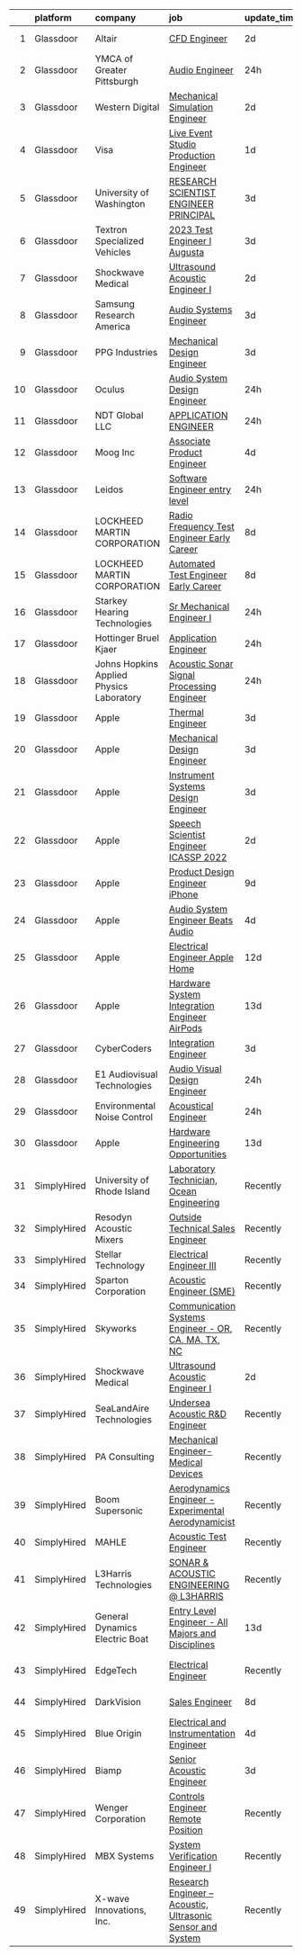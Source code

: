 

|    | platform    | company                                  | job                                                                                                                                                                                                                                                                                                                                                                                                                                                                                                                                                                                                                                                                                                                                                                                                                                                                                                                                                                                                                                                                                                                                                                                                                                                                                                                                                                                                                                                              | update_time   | location                |
|---:|:------------|:-----------------------------------------|:-----------------------------------------------------------------------------------------------------------------------------------------------------------------------------------------------------------------------------------------------------------------------------------------------------------------------------------------------------------------------------------------------------------------------------------------------------------------------------------------------------------------------------------------------------------------------------------------------------------------------------------------------------------------------------------------------------------------------------------------------------------------------------------------------------------------------------------------------------------------------------------------------------------------------------------------------------------------------------------------------------------------------------------------------------------------------------------------------------------------------------------------------------------------------------------------------------------------------------------------------------------------------------------------------------------------------------------------------------------------------------------------------------------------------------------------------------------------|:--------------|:------------------------|
|  1 | Glassdoor   | Altair                                   | [CFD Engineer](https://www.glassdoor.com/partner/jobListing.htm?pos=116&ao=1136043&s=58&guid=0000018302250e4dadb7719eee223190&src=GD_JOB_AD&t=SR&vt=w&ea=1&cs=1_34d9f666&cb=1662188326797&jobListingId=1008106584702&jrtk=3-0-1gc12a3jmkbns801-1gc12a3k7j4jg800-5ad0a7cc3f3808d1-)                                                                                                                                                                                                                                                                                                                                                                                                                                                                                                                                                                                                                                                                                                                                                                                                                                                                                                                                                                                                                                                                                                                                                                               | 2d            | Southfield, MI          |
|  2 | Glassdoor   | YMCA of Greater Pittsburgh               | [Audio Engineer](https://www.glassdoor.com/partner/jobListing.htm?pos=117&ao=1136043&s=58&guid=0000018302250e4dadb7719eee223190&src=GD_JOB_AD&t=SR&vt=w&ea=1&cs=1_39dc912a&cb=1662188326797&jobListingId=1008114357772&jrtk=3-0-1gc12a3jmkbns801-1gc12a3k7j4jg800-be22ce156af67502-)                                                                                                                                                                                                                                                                                                                                                                                                                                                                                                                                                                                                                                                                                                                                                                                                                                                                                                                                                                                                                                                                                                                                                                             | 24h           | Pittsburgh, PA          |
|  3 | Glassdoor   | Western Digital                          | [Mechanical Simulation Engineer](https://www.glassdoor.com/partner/jobListing.htm?pos=127&ao=1136043&s=58&guid=0000018302250e4dadb7719eee223190&src=GD_JOB_AD&t=SR&vt=w&cs=1_9db2b5ae&cb=1662188326798&jobListingId=1008108168044&jrtk=3-0-1gc12a3jmkbns801-1gc12a3k7j4jg800-46b110713efac62d-)                                                                                                                                                                                                                                                                                                                                                                                                                                                                                                                                                                                                                                                                                                                                                                                                                                                                                                                                                                                                                                                                                                                                                                  | 2d            | San Jose, CA            |
|  4 | Glassdoor   | Visa                                     | [Live Event Studio Production Engineer](https://www.glassdoor.com/partner/jobListing.htm?pos=123&ao=1136043&s=58&guid=0000018302250e4dadb7719eee223190&src=GD_JOB_AD&t=SR&vt=w&cs=1_89ef49ab&cb=1662188326798&jobListingId=1008112632029&jrtk=3-0-1gc12a3jmkbns801-1gc12a3k7j4jg800-7785a4f971f389d0-)                                                                                                                                                                                                                                                                                                                                                                                                                                                                                                                                                                                                                                                                                                                                                                                                                                                                                                                                                                                                                                                                                                                                                           | 1d            | Austin, TX              |
|  5 | Glassdoor   | University of Washington                 | [RESEARCH SCIENTIST ENGINEER PRINCIPAL](https://www.glassdoor.com/partner/jobListing.htm?pos=130&ao=1136043&s=58&guid=0000018302250e4dadb7719eee223190&src=GD_JOB_AD&t=SR&vt=w&cs=1_9fdfb48d&cb=1662188326799&jobListingId=1008103436151&jrtk=3-0-1gc12a3jmkbns801-1gc12a3k7j4jg800-a175906ebbfbf287-)                                                                                                                                                                                                                                                                                                                                                                                                                                                                                                                                                                                                                                                                                                                                                                                                                                                                                                                                                                                                                                                                                                                                                           | 3d            | Seattle, WA             |
|  6 | Glassdoor   | Textron Specialized Vehicles             | [2023 Test Engineer I   Augusta](https://www.glassdoor.com/partner/jobListing.htm?pos=119&ao=1136043&s=58&guid=0000018302250e4dadb7719eee223190&src=GD_JOB_AD&t=SR&vt=w&cs=1_077f2d91&cb=1662188326797&jobListingId=1008104262177&jrtk=3-0-1gc12a3jmkbns801-1gc12a3k7j4jg800-4913761d5311212a-)                                                                                                                                                                                                                                                                                                                                                                                                                                                                                                                                                                                                                                                                                                                                                                                                                                                                                                                                                                                                                                                                                                                                                                  | 3d            | Augusta, GA             |
|  7 | Glassdoor   | Shockwave Medical                        | [Ultrasound Acoustic Engineer I](https://www.glassdoor.com/partner/jobListing.htm?pos=114&ao=1136043&s=58&guid=0000018302250e4dadb7719eee223190&src=GD_JOB_AD&t=SR&vt=w&cs=1_7c0b6066&cb=1662188326797&jobListingId=1008108505916&jrtk=3-0-1gc12a3jmkbns801-1gc12a3k7j4jg800-98808e398b9d1ba3-)                                                                                                                                                                                                                                                                                                                                                                                                                                                                                                                                                                                                                                                                                                                                                                                                                                                                                                                                                                                                                                                                                                                                                                  | 2d            | Santa Clara, CA         |
|  8 | Glassdoor   | Samsung Research America                 | [Audio Systems Engineer](https://www.glassdoor.com/partner/jobListing.htm?pos=125&ao=1136043&s=58&guid=0000018302250e4dadb7719eee223190&src=GD_JOB_AD&t=SR&vt=w&ea=1&cs=1_236b0d0a&cb=1662188326798&jobListingId=1008104222786&jrtk=3-0-1gc12a3jmkbns801-1gc12a3k7j4jg800-093c2ac1c42f0055-)                                                                                                                                                                                                                                                                                                                                                                                                                                                                                                                                                                                                                                                                                                                                                                                                                                                                                                                                                                                                                                                                                                                                                                     | 3d            | Valencia, CA            |
|  9 | Glassdoor   | PPG Industries                           | [Mechanical Design Engineer](https://www.glassdoor.com/partner/jobListing.htm?pos=118&ao=1136043&s=58&guid=0000018302250e4dadb7719eee223190&src=GD_JOB_AD&t=SR&vt=w&cs=1_73fc11e1&cb=1662188326797&jobListingId=1008103887084&jrtk=3-0-1gc12a3jmkbns801-1gc12a3k7j4jg800-6d15f5a74a4335c2-)                                                                                                                                                                                                                                                                                                                                                                                                                                                                                                                                                                                                                                                                                                                                                                                                                                                                                                                                                                                                                                                                                                                                                                      | 3d            | Lima, OH                |
| 10 | Glassdoor   | Oculus                                   | [Audio System Design Engineer](https://www.glassdoor.com/partner/jobListing.htm?pos=105&ao=1110586&s=58&guid=0000018302250e4dadb7719eee223190&src=GD_JOB_AD&t=SR&vt=w&cs=1_8ff83bd2&cb=1662188326796&jobListingId=1008113658597&cpc=9C2286EA3771AAF6&jrtk=3-0-1gc12a3jmkbns801-1gc12a3k7j4jg800-28c7cf85aae0d09a--6NYlbfkN0DYl4UJW4r1Vl7FEn6T9F-rD9lpC-0oMJVSiWjK_MGUd8e8cHXcpv6KPyjLHZEfqkWF7jx5nefSJB46Wpu88sVmHRl6nBxftk6vkGNTcKdYu9StRJ4PPVJ88bejKAEmkxARDbR2ZgAU1yuwjqEOxhXnu0VJ7oteK4RS4h0U14nQ_iAPa-JDJ05aRnZP5UBFRfo1ZxBeVgcles0e76qCxFRML3WbeXR1x1dqKK53pAkXWuxjq3durXAH1oMymVFBqQkH2oJDxfkmYXRhMIjU4iRRoSeo4zhh10rhbnkkFXNoYGzIqVnHqxlukUd_B2Etph-H6kCl9C7VdlIVV-3uEONLCMty05pyOQLADJ-D-xipjnEAZZuy2Db5WpDXiA9bl56w0z5pJ4RM3Xz2s_qM0SQSsJ_bCcdO8jEv3v95uJV6Ki99GaVHF7oKL1Y8Mo5zNoKFNKKowge_zTLIKJ8DBHTkEUvg6A-B3q5dqOKQFOP8vKVMzW5Ban6Lw5PEfNbHDNFv-MNIJFGeVPjqk6Wz2OcID1rylMpATH3ziVS1a9R0iBuCpJurZebfn4vFIEr9JP2IpdE0SlaLyorrWO54oL_VP_2Y4KYTPP9yrEtI82GcKSA15H4v068xAOTVcrfDPWaaTkBvUm3cD9fwwhQWP3hJBftCU9giJDytPZbJo5dNsSobj8u98NE3csVHdpzmQIG5c3mHhTrOriCT19_ptYC3uznAdZQaD0t_jOZ0nHQ-qHcULOKnRJ2Hr9rc5iDLDc06ih9ARIwnNsGUFLOMwpGOuxNk5_iP6v_anN-WmHFflfzXhRSBfgIcMTK4YvJG2TZUggIbylcXKnsqSIEz6rHWNqyCN27Lmq3i10l3aUF3-vfFemgPjs16JVTJ3V6I8ZmU8QRW5vEQ4Hu-tS4p580mhNJArQe4TSGVO7BorslLxZx3uAmECcl9GsAiRO2IgZbc-VpqZksqaYceZU9xRMR7posXfbzvbeR51r7sqUMGgluF7TO9X_GgNSVCHubCf5LAj3sSP293kvqIH-QY9fd-UvvplvjUFa3NJC8X3wYfvBlMhEIuCo9Q3XapwaENPio%3D) | 24h           | Remote                  |
| 11 | Glassdoor   | NDT Global LLC                           | [APPLICATION ENGINEER](https://www.glassdoor.com/partner/jobListing.htm?pos=122&ao=1136043&s=58&guid=0000018302250e4dadb7719eee223190&src=GD_JOB_AD&t=SR&vt=w&cs=1_d6c9ca0e&cb=1662188326798&jobListingId=1008114398539&jrtk=3-0-1gc12a3jmkbns801-1gc12a3k7j4jg800-986eab2d0e3ecc3a-)                                                                                                                                                                                                                                                                                                                                                                                                                                                                                                                                                                                                                                                                                                                                                                                                                                                                                                                                                                                                                                                                                                                                                                            | 24h           | Houston, TX             |
| 12 | Glassdoor   | Moog Inc                                 | [Associate Product Engineer](https://www.glassdoor.com/partner/jobListing.htm?pos=129&ao=1136043&s=58&guid=0000018302250e4dadb7719eee223190&src=GD_JOB_AD&t=SR&vt=w&cs=1_bb51eb29&cb=1662188326799&jobListingId=1008101163336&jrtk=3-0-1gc12a3jmkbns801-1gc12a3k7j4jg800-2b039e2f9f31d9bd-)                                                                                                                                                                                                                                                                                                                                                                                                                                                                                                                                                                                                                                                                                                                                                                                                                                                                                                                                                                                                                                                                                                                                                                      | 4d            | Orrville, OH            |
| 13 | Glassdoor   | Leidos                                   | [Software Engineer  entry level](https://www.glassdoor.com/partner/jobListing.htm?pos=121&ao=1136043&s=58&guid=0000018302250e4dadb7719eee223190&src=GD_JOB_AD&t=SR&vt=w&cs=1_69bf56e6&cb=1662188326798&jobListingId=1008114303707&jrtk=3-0-1gc12a3jmkbns801-1gc12a3k7j4jg800-06a44bfdd89665cf-)                                                                                                                                                                                                                                                                                                                                                                                                                                                                                                                                                                                                                                                                                                                                                                                                                                                                                                                                                                                                                                                                                                                                                                  | 24h           | Bethesda, MD            |
| 14 | Glassdoor   | LOCKHEED MARTIN CORPORATION              | [Radio Frequency Test Engineer  Early Career](https://www.glassdoor.com/partner/jobListing.htm?pos=124&ao=1136043&s=58&guid=0000018302250e4dadb7719eee223190&src=GD_JOB_AD&t=SR&vt=w&cs=1_9d2b01cc&cb=1662188326798&jobListingId=1008095349680&jrtk=3-0-1gc12a3jmkbns801-1gc12a3k7j4jg800-aed1aaf009b08e13-)                                                                                                                                                                                                                                                                                                                                                                                                                                                                                                                                                                                                                                                                                                                                                                                                                                                                                                                                                                                                                                                                                                                                                     | 8d            | Littleton, CO           |
| 15 | Glassdoor   | LOCKHEED MARTIN CORPORATION              | [Automated Test Engineer  Early Career](https://www.glassdoor.com/partner/jobListing.htm?pos=120&ao=1136043&s=58&guid=0000018302250e4dadb7719eee223190&src=GD_JOB_AD&t=SR&vt=w&cs=1_e71ed7ec&cb=1662188326797&jobListingId=1008095349709&jrtk=3-0-1gc12a3jmkbns801-1gc12a3k7j4jg800-849c09b856c4c603-)                                                                                                                                                                                                                                                                                                                                                                                                                                                                                                                                                                                                                                                                                                                                                                                                                                                                                                                                                                                                                                                                                                                                                           | 8d            | Littleton, CO           |
| 16 | Glassdoor   | Starkey Hearing Technologies             | [Sr Mechanical Engineer I](https://www.glassdoor.com/partner/jobListing.htm?pos=128&ao=1136043&s=58&guid=0000018302250e4dadb7719eee223190&src=GD_JOB_AD&t=SR&vt=w&cs=1_69a7be6a&cb=1662188326798&jobListingId=1008114118664&jrtk=3-0-1gc12a3jmkbns801-1gc12a3k7j4jg800-ddae5cb44702122b-)                                                                                                                                                                                                                                                                                                                                                                                                                                                                                                                                                                                                                                                                                                                                                                                                                                                                                                                                                                                                                                                                                                                                                                        | 24h           | Eden Prairie, MN        |
| 17 | Glassdoor   | Hottinger  Bruel   Kjaer                 | [Application Engineer](https://www.glassdoor.com/partner/jobListing.htm?pos=126&ao=1136043&s=58&guid=0000018302250e4dadb7719eee223190&src=GD_JOB_AD&t=SR&vt=w&cs=1_27758cc0&cb=1662188326798&jobListingId=1008113976384&jrtk=3-0-1gc12a3jmkbns801-1gc12a3k7j4jg800-313ad23cbb50ac71-)                                                                                                                                                                                                                                                                                                                                                                                                                                                                                                                                                                                                                                                                                                                                                                                                                                                                                                                                                                                                                                                                                                                                                                            | 24h           | Illinois                |
| 18 | Glassdoor   | Johns Hopkins Applied Physics Laboratory | [Acoustic Sonar Signal Processing Engineer](https://www.glassdoor.com/partner/jobListing.htm?pos=115&ao=1136043&s=58&guid=0000018302250e4dadb7719eee223190&src=GD_JOB_AD&t=SR&vt=w&cs=1_34dcd224&cb=1662188326797&jobListingId=1008114874395&jrtk=3-0-1gc12a3jmkbns801-1gc12a3k7j4jg800-b44bca7d6ef2d0aa-)                                                                                                                                                                                                                                                                                                                                                                                                                                                                                                                                                                                                                                                                                                                                                                                                                                                                                                                                                                                                                                                                                                                                                       | 24h           | Laurel, MD              |
| 19 | Glassdoor   | Apple                                    | [Thermal Engineer](https://www.glassdoor.com/partner/jobListing.htm?pos=102&ao=1110586&s=58&guid=0000018302250e4dadb7719eee223190&src=GD_JOB_AD&t=SR&vt=w&cs=1_6d02b748&cb=1662188326795&jobListingId=1008103788057&cpc=3BA4CE39D5B5DEF5&jrtk=3-0-1gc12a3jmkbns801-1gc12a3k7j4jg800-fa0b15a09b5f6a3b--6NYlbfkN0BvKrLyj5gPmtZO9T8euul8TCxuuKNOtzRJOomxnwSEodTz2Bc-sPZlO_uSwsktAeh-ajS27c7PEczBmRyn16GRiSg9xuIbhIRJ__CcOrZoctckmV13J4kvmhVPkmpn_--7G44IIm1lHWMR5K54bpClSBITYmY20fiyLYHJA8opzCF2dOcea6psUaF37v9HxFij-jkC_4zZzHy_Huh7bxyEK9mMeOdAXQJpr5rc2OsT7F0L7WvaAnwqUJqd6CdqlhIVYruJSJIK-wwoo6vEws1ELgPwtoYsRByAkWq6ddS8wYkGE1grXZiN1IqTxi1a2oXip20t5rm5jetm-2poXWqM0e-nmmMrehVIcJ_j1EaYsHNNBEHh-nXyVMmNXlT2cmei7tK8MjIdIhyDBj0NW3LaBjMN0B95Z0IB9xA19H6znxkjjHnmdQ96dAg9lKB-EM_w2Z5ZIngwIIrsUhy2oS2wFqjt9WRcHAl-9_ix_pcd9Jwc9Qlt4mqTgJOF28NjKjIdC65K7YSEBE-p9X-gWMlgiNryxdNSJSyFLNGRyCMA8XUWUeql5YfxBVExxIy-K2eeTEz1NFh_pwu0zSjrjG1wGCoqM7U71tVok1is-ymr4s00ctdyYqjIRfrXSGHOQTaMvqVvoTQvb1mtdl3igAwyZqARkQJmfBkyVMPOSQ2-q1ordlw823hsOf1o-zObjXXIsj080kDAVsKZlCtQO5W3_3xfj5CE_8O1ypWcMy44NcxtU5Px7Rt6FB4GYnP_nIk__huJjb189uGjDUHuMM2HbZ_N4q_f0OMseT3lWFB623raGHeox_KVFR28J7LV9MfnLdtH17wjEfhiah7f4s4OGqB3dN_yPneXxAcieee3SqL6Dbb0s37ydYLqhp9wsMcaXM7kgTIFiXS6JlF6nndz3r7c1XX0kSJwOxqhjwxumA_7wc2rS1A8)                                                                                                                                                           | 3d            | Cupertino, CA           |
| 20 | Glassdoor   | Apple                                    | [Mechanical Design Engineer](https://www.glassdoor.com/partner/jobListing.htm?pos=103&ao=1110586&s=58&guid=0000018302250e4dadb7719eee223190&src=GD_JOB_AD&t=SR&vt=w&cs=1_3cb5aff1&cb=1662188326796&jobListingId=1008103066272&cpc=3BA4CE39D5B5DEF5&jrtk=3-0-1gc12a3jmkbns801-1gc12a3k7j4jg800-85213ac241598333--6NYlbfkN0BvKrLyj5gPmtZO9T8euul8TCxuuKNOtzRJOomxnwSEodTz2Bc-sPZlO_uSwsktAej4mTox45nPV_XqB2HqvOkZd0sZHtJEHHPRfK34aTEbr7BaXvwkrcbtDz8tDhaWH-q3wnKUNdkAhJ2oBiWjNLBA8yT1xnqNQd5GdjtRo1u_2FGaRHznqZoQxw7tCZwRxNckDPlnazrat93XSw5tu6ZK-uC-3OssOwKqCaDIGGFOs71YG70pwa7uldA507Ne_4VbKSCiDtxkCfDy2o1qnGAQ8W_tta28p2tA00FKZpLzFBTiZcumq_gvdD890BgTja23GegivytTA9_U8JynM9IaS3PjEcXEiAXJtZlD5-j0yZLm85Ui5k3JvTnMIr8LSm9UmvJMUcqk6hGvf5U5mbb7e-bgPMOilZqK-B3FVRRs9Eq751sxXXkRTdrh3FdBvhptwLohP_UJBGY5mU-UiDAntz332G8Hm1CPy7tCyw9ycddNy0yilAV_7GSNA-yXtQe9AxoAgpQmk1USXpQRawelf6080ylU0DYB_f0K0TCllShizRS318KaYYlPemPzDssRPxo07gf3asEhNLs9zxzExOmgDqog-ayKEpXkLQIMyzLwRc9_WY5y_m08GBLHCMD-pfc3_ER62W27F3ym-XJRQ8c0DcPIaNfbJ_EOxudB0_qAIjIPKK-LcUVD9agopXdfq43kXimC6WCMkLB43GQYSkXpkI7H0Y5ZtBvnceOfOCYBeGPomFPTkwZxm40hmHVkV9ETomWKXxXnQvQeOk-JTlZwqgcAsi0UjSKkjfrRhR5sgbFGN2SqM6tmcDfE899dumlQ3nBXDXtFEA0iG4_MSeULCcBSbAmPmnc7zQ1BBCliRsCSlJgaMnY2NhHxOL7z-Tfzbfw-vgdZFYikcsiN8aKCUQb6HCJ74KcVmTanVOJ6FfrGcCbIElpz73UeQDQ%3D)                                                                                                                                   | 3d            | Cupertino, CA           |
| 21 | Glassdoor   | Apple                                    | [Instrument Systems Design Engineer](https://www.glassdoor.com/partner/jobListing.htm?pos=106&ao=1110586&s=58&guid=0000018302250e4dadb7719eee223190&src=GD_JOB_AD&t=SR&vt=w&cs=1_0fb225cd&cb=1662188326796&jobListingId=1008103066454&cpc=155EB9D5185558AF&jrtk=3-0-1gc12a3jmkbns801-1gc12a3k7j4jg800-e0dd8e63f2651d59--6NYlbfkN0BvKrLyj5gPmtZO9T8euul8TCxuuKNOtzRJOomxnwSEodTz2Bc-sPZlSXfvz6ygy0udUXuuEq4f77V5GBuk8TjVBfDiJ_4F1u6MGoi0Sdvwk0VPjK4BPMhIApUqmPZBP_N8H3GypWC-wPlAuK6CdtyW4irdEFbNOynGuWb_kZIf5Rhr1YrenynEim0MDNESh5lNYVzxzkT1kxOiX4uXCuLSXDLOA2eBD676nVnPmrX5p6QxYvkP2qCdkOiLtbiDzTBK4wQKnAH8OthuWoKnwKlotFgQBBosUqblVm2aPDleAr-yivY8Q-2tpV-reV-ZPvEZQeuvTWwVg4YeTEc28l63Me0San1cWfIjaDEracPL4qk66CmKv-kWcG3mPPu7s9Y3ovzXlhxiTOMnLeAVR0coQXNR5v7x2ZOehdCZSscdllvroCj3CCBQyp5YPPgHBVhd8UZ4vzULnjinc0-AxYNFUkcug9gj73kR5-p2wkahz7pzFOKbso0FvrEMom1ERWvjq5dR0o2Oo3rlsAXs32GiZA58nj_YOUMFwzXd80vLEI_J9oD-Re06ngQ-qqIoX6F_AR0WSjVv2UMtJ2_ek3Vci-0ad-lnKICK4M-MqdD0r05MJYqT-5zI8xS_NzedZ2WKb0HuoMgTe_sVIFkpmHW-vneVYKi7zK_3WbPyK7eIndWDIGIhcOiinK0D0ihiz4fyKxvgZekjWb9lJqDLYab8gWdVsrSjPZA4GZ-msW4aAGAcAIW5M1VO-PpIQ0e25EoxX6-sJGDpgERRrEB9tpLQAkLAQHLKNS_R4Kf4q58TO-Y1F3suppHms3tBKDHDwT6yZjtGv31J_hO0liKBzNilGOyUeOS7LeujgTNnS7M4oirdR7SVqX6kcb1F4zKwinTieECALvly-4yCb30RebZC3zHwYnFcrmE21XZLWlIy-aOpwQTj6Pl7rr9CFIFJ_yOX13I8fs2ZGZk3qUA9QTnquHStpqVSmjs%3D)                                                                                           | 3d            | Austin, TX              |
| 22 | Glassdoor   | Apple                                    | [Speech Scientist   Engineer  ICASSP 2022 ](https://www.glassdoor.com/partner/jobListing.htm?pos=108&ao=1110586&s=58&guid=0000018302250e4dadb7719eee223190&src=GD_JOB_AD&t=SR&vt=w&cs=1_116e3ecc&cb=1662188326796&jobListingId=1008105396598&cpc=AC285F3A3ECA6BB0&jrtk=3-0-1gc12a3jmkbns801-1gc12a3k7j4jg800-3019e2b65e7f47c1--6NYlbfkN0BvKrLyj5gPmtZO9T8euul8TCxuuKNOtzRJOomxnwSEodTz2Bc-sPZlt2Zgji_QUXFCbh4b6vaJjia9QdOHAEVorOYPakm23lD2o-_Lxr3wGRYpe4NJevORCEEjKzuqt_qTNf8WA3ZTCEtDnjb87hzchSn27tz6TffjZha9_3Hi9f4XkX75XG94LK5uzGFfMWE7JJ85uiia3paqp1XKnVhXeJEPBBQYEvmOSo_CkRHmHFthLzfodmiKnLqq0UmYBmS1ZDUchSZLGmypA1Ngb0r5wmmoMpfF_lIeQNFNkQH1mENC6T65jy1r__fpRZmbfaKF-UIbrZg-jQsXV5l_JT7nIPEds_VfVlGWv_wIJNL2zG__depHzqdP6VSSSvTfYz2wt82XcBXdHj5t5V0E0hkpM37Ubak0AfkzXmD1bEcoblHsUQ1mBFzyqURR9Z4DVsJbD0fdGQcnDRzm__Km8WRwxIWNQj4PbPEPI7VHu6Y60O3049m1gy1cR0S527f-Mm472JQ2x4vQ9PepCcfiTahw57L38JFia5oJ-YUdmViiRvvMjfqFDBew-fCoGNQViDoyrd4Rfp4hIc1fxloA90DK9dj_nyVM1nG7DlvUWyZxU6EgBtTxQ15qPPZMppE0B6dWBxCA2zaBq4w3MzO__VF50M7WlMPYNV_usTuX083ptw62858lwwiN5v6WhFSXQiFX9rXIktFyDVEghp3tpTkxhV3zyVbkEczGaKh5G-sZQGGIabGWAk-E8Y0ShtH75te-Lj3g0QH87qWP0vveVr9WYK54p52BgBBYeR90B7KpdFUwHnrY5ua2yUJEUqBKMfxaiB1upunAlwk3yTV8t3cvYLs-1HtsOD3uzw_MuSko2u0GWPuvmstvucF6-HLWNOgqCSe_TMlYL5R69sy5MT7SPPDftoEQU-s_HFiSb-541R8W4Hqdv8jv0LIwbXqb7fGy2TwU1u2GXQQY_FqfPAcHxjtAlRGMBtY%3D)                                                                                    | 2d            | Cupertino, CA           |
| 23 | Glassdoor   | Apple                                    | [Product Design Engineer   iPhone](https://www.glassdoor.com/partner/jobListing.htm?pos=109&ao=1110586&s=58&guid=0000018302250e4dadb7719eee223190&src=GD_JOB_AD&t=SR&vt=w&cs=1_5d895547&cb=1662188326796&jobListingId=1008092501058&cpc=3BA4CE39D5B5DEF5&jrtk=3-0-1gc12a3jmkbns801-1gc12a3k7j4jg800-4411452a2b085bd2--6NYlbfkN0BvKrLyj5gPmtZO9T8euul8TCxuuKNOtzRJOomxnwSEodTz2Bc-sPZlO_uSwsktAeibx16KEp_bLLQN5vrNYnY1Z7w5wnf5v2Yf59xCGlVwBSodqHY1idMxkUpbwzeKQ321zJy-5i8IQPUoCk3smAMYl2GiHXw4zlwjNecChZyovII3vbOF7_nkubHUAtofIG6OznEV7yyDRcUa9zIJF41KC8iT82ukBG7Wudc79C30NNr8j7Ifcuv6SOkbPd277da4_Sb1HVE5PwiCkHfJaunjdJJgzkbjxtXUEtGH7Q-rDs6Z6HJHuGro6jUKhIh5XVzUrGziHLLHj-Z3eAnZzWLrsbQ1QHy2FWRFx9RvSeV9GSEbuL7oqiaJibclPqS9Jjj9FeLRBp8u_Bw2CusPmYIhi5gSnRhMJV-n8aGIdEbwlOaY1WvWaGnxophtceuZsGkdz7ugKyVVMfo7N-PB8r4YkwLw_YK0lXgzLCu2FHG3jGTRk39tha3OdzBciG9NOyBb6eyRqw6Znl4d-gKnYeuriiQSYP5IiOcH9T9OpPke3URUape7Wvr8Cl1zRkxrz490bQmwrMfN4GlWSLg1DtnaLndDYzinmdPnIbLP7z3HjKg7BhhaxRJzPsC1X9faWHvHRMgU3BTo4n1ZhWQTn7n9SDqWzcCIf2ACpfJHuGXUPVeRkoVJuWZsFqK5T3D3fQhQhO4fNAJa_QSCc1eD81AwxBHEnJWJORWuhfW4KLJaQ3iBo7h9YAod-Gy0mTjkf1cQyi2IfeVhRnYQL_fMQ1tq8hHrJd1AVe3xHpZAaHC1D-BeXG0rlQaPeJGcsn6xtDz36jiJ3tbzgQ3L24n8jJH1mXdHy6mvJc9QcIg2OYCwzHAfscpItaxsFboTuTcTD75JQOCdMNsZiGut3gkxAlriFhfcEPZw_M0kpBb1fJndpMmnBE6GrwU9c_C_9JtKXSJ4iwu15eDFig%3D%3D)                                                                                                               | 9d            | Cupertino, CA           |
| 24 | Glassdoor   | Apple                                    | [Audio System Engineer   Beats Audio](https://www.glassdoor.com/partner/jobListing.htm?pos=107&ao=1110586&s=58&guid=0000018302250e4dadb7719eee223190&src=GD_JOB_AD&t=SR&vt=w&cs=1_afa310c4&cb=1662188326796&jobListingId=1008100584159&cpc=AC285F3A3ECA6BB0&jrtk=3-0-1gc12a3jmkbns801-1gc12a3k7j4jg800-ad79c3bb1624279f--6NYlbfkN0BvKrLyj5gPmtZO9T8euul8TCxuuKNOtzRJOomxnwSEodTz2Bc-sPZl5OJ9R4TJsNck5xc0c2ym9fz50912HWKqUswdr-sawwhN-AHwhntIjOJiqrxSRm1Lc21B-q1Drhhg66KV1MVaTOplQbRbtNdFVoT628qfg875ukJjdlqONYiimWVT1Z8KtICuYhpCSWsdZSev3pQrv9BLG_k3_3-WRe0EgGZbVgYn8t0NzWniVzVhPlPVPtU2fGLCtc518_uQ2ScNy7wZIhKzFPpIfCzwJT9GhmzRuimIKx5BJS3A_meN0iFN9X7sYmaN9PFgHx9UNRIAuJ99WkPKX9lBQqdeR54Tmuoh_YUnMBjSlCq5R4iIaWXE9bM9zsh4QI2SykJMrPuTP_M2C0QfJvLTXY3G7rU5chXK_jYJbgUsAeZQnvUbQ7eW0ZeWORZ3nIdu6iWdVXZMigSl194jafE3Ji8WSKVImxnBQSaCvgLyzlvJJ5EDKiP5dELpFeLb-2Set3kzClBmEzkcGWlWM-Vpu_tXOI1wBwOTrVjke61ge1gXanDZb0QkuphnHrP4VkGfuMP8Ldnw1aCvA_XWhXRrSI8aGNwAJP3ZhO50BdaoKeBX66_Ds8mLkXhsp3tpgnZIHc1uvkW5ddzJ05eWA4j9I8sLBTS0n1athhQTvuV7yPDC5Rj3OXd6XRuXnhrwhUKN-i_HsldpqStJPDz1fR_lGSGlCQ2CZ5ItzBtt6h6oy99KskIdoZwhQxuG4Z6xfSMsqL9gagzqHrzoz0qkkFBGOpE87p9dZF8auGd3_Vilxy81mAiT3FILZNQpw7s3kn5cUWJl8Rx7j8dmjohITEBqCN90sreHPFw94z841k-1qqPPAl6L4F0IYGy_8SHldno4_ZStxviSEhm0tlJ1GaHSoPzstRBJUsJm12UUfEVVahL6oF4KwqaW_sxA-v6k0BcaWvdeKULJ5U_H3O7NlYyA_aEXSOZCZXSZyRS6FCqnYxIaFg%3D%3D)                                                                            | 4d            | Culver City, CA         |
| 25 | Glassdoor   | Apple                                    | [Electrical Engineer   Apple Home](https://www.glassdoor.com/partner/jobListing.htm?pos=111&ao=1110586&s=58&guid=0000018302250e4dadb7719eee223190&src=GD_JOB_AD&t=SR&vt=w&cs=1_b60bc12e&cb=1662188326797&jobListingId=1008084351630&cpc=AC285F3A3ECA6BB0&jrtk=3-0-1gc12a3jmkbns801-1gc12a3k7j4jg800-1801b1370f572542--6NYlbfkN0BvKrLyj5gPmtZO9T8euul8TCxuuKNOtzRJOomxnwSEodTz2Bc-sPZl5OJ9R4TJsNcO8ODE1_BVZUwFoGOxJnoXs8C4s0T1eqY4-4L0-3A-O2ofzeuSYF9Y4KEHlS6_XsXq1J_tq9lkMF_2oqP7HaE8VSSyUpGJ4euXX9a94Xp-g6HHmMUWkeYLGpvovDHaHhSFhyYatbUKDdGNrBqRpEZpF9hRHLA15e9BMTSydNzFCHVqpxwKqrSrihq7UVWcU0PPmfE2JB1CacjHzbouq4ry6rrczJj0u5otscWoCKfsKKXsoOqsasvwmIuc5HpiTzSwezFy1_BVbmv2qJJe5HItig4spTkScpyAjJbrFnB3lq5x4kubnLrpUMOk1AJQyCDPd68X0Cx4UE8ho2P3Mv3olvuhc0bHzRWykh0GowqHql9uozZCsxWbiepJMTMqTcZ2a0GkZKcNsQxyZfskfij9jpUtobmbK7C60w3a3KNUrLdGXKsS-v2eL_Uko4dyq1g-oy4onHG7AR7N_RoGyObJBb5BbS4V1Z6VmgffmVjUC8OF2z4ZSfvcpEmJ05sIylQT9f3p88mxszQkVV6U1DFlqPQ_HINC43m-tdAVl3xqd8LCvp9IPSBmMqTDijT4ZodaRB_NhglyT8n853iHKOzDTUP2T1vwJBhMiCvo9hwInBigGvSUJmqmtLhjRWfqPlobEl_yjbH9b0s9kt1sKrmOEeP4NnNYl_YBxRpWcAKNkoBXTy0AGL90mlmNpLFHX2uqCvXMfyebseosnBq_x8LD21NGn48kL-bNR9ZcQ3ciI8C0qMv9YPaW0x3-NG8LCCTWwqiq_gXUfayNP0ViXF6pjiOszZFuXIfYH3hWfZJySn7gqn1QafkPvGbwHchWtfZhu6HtQ49Cg_yQY7-ORypjMWFM2gOlzxVHhQBHt5eBIfhZXJfXAbsr9ApOxOeqx6nKuBOBbfxYk-TZ4TNH60JMBYhmlRgCCBUz82_nKnXKHw%3D%3D)                                                                               | 12d           | Culver City, CA         |
| 26 | Glassdoor   | Apple                                    | [Hardware System Integration Engineer   AirPods](https://www.glassdoor.com/partner/jobListing.htm?pos=112&ao=1110586&s=58&guid=0000018302250e4dadb7719eee223190&src=GD_JOB_AD&t=SR&vt=w&cs=1_d1c5ef6c&cb=1662188326797&jobListingId=1008082345812&cpc=2CAED5C921A5F994&jrtk=3-0-1gc12a3jmkbns801-1gc12a3k7j4jg800-076660460036a090--6NYlbfkN0BvKrLyj5gPmtZO9T8euul8TCxuuKNOtzRJOomxnwSEodTz2Bc-sPZlPHrT5BCwu4Q4mimk8o7fLRnzslpgPSOB-3OKZquV9FCwr0W4bYsYyTLtDeZnZtREh7bXg9ANTgTnzg-L4wD_LeTsHYqrbwq0utgXTFf6AxLzs4u6G7fZ4DxWHbCdQo6hQ2foEDcAIzxDa6bkyOewecdaxx80etk8YtbjjbGIDadira8KYxoC6ku_fMu4g020bScHyfS64U0er9VIo6ZvGnquAYoell2fXbjZQzy6udj1Vo2AYEqth4yJj9H_7WYLdyGQ-1KPOPaIu6TstlZD-eVCQHXwwKA93AaEA8o2nyQ7jT1hbS9ojB4O9aJ48FxIGXhI8qwgdiDpL6KSN-ticcdKi4ZlqIdI_GxjGUgERQWzUvTe7eXIDMVl7CzILE6lo0VmWhwQ3TMVAmNPtZaFiQ9RPDWeslG9ibu1CJD74phhjiclcNxzoo-nyB9R4EbxV_rSua_THEk7KBzXSQAoPxrCqI_ceBXq_kovrZcs3h2XF7jOcqMtn1c5fa0ar1DvHhP1GXrl1SMZ36cCG0RkCHHfggNujLFxtAS0GxsuBGRu-1-e2A1JUAVStM-JyP1sLaXq-k_NsKwsdetJRL7x3I7OJeeo_uvnGfrIWV7xhUNgQ0kBKuU4PevCaRdCpxrINzpQ2fWkq0Fi7ySi3bQdkhvHiXoy4qdE1zGQGURFGTIcDP9fMCZIq8H8iQGBkImJ_MrELCfJpjdsqL20rjYIzCZcBj0VHk7RUkMwoaffOhjToKXYZY4W3R61KZ2jqRvpe8VPiEjZfpFop-jsEITQiB4vcaPJ-xS8qEJtJv5n6GsOTiuvc2OHmXA8IZ3fORElD5kn3_rmYykYbzXA3z3T4Xe0a8wHp6t0RzER61TVLWbr7VmEFp9MV104L-NQHzyOpo7OKqRYs6FfiCsEw1LqPoTp6zRt34mCZVMd7yCfvEc%3D)                                                                               | 13d           | Boulder, CO             |
| 27 | Glassdoor   | CyberCoders                              | [Integration Engineer](https://www.glassdoor.com/partner/jobListing.htm?pos=113&ao=1110586&s=58&guid=0000018302250e4dadb7719eee223190&src=GD_JOB_AD&t=SR&vt=w&ea=1&cs=1_befe9dfe&cb=1662188326797&jobListingId=1008103070390&cpc=334ABAF5D42DC775&jrtk=3-0-1gc12a3jmkbns801-1gc12a3k7j4jg800-86dbce1c736e5e5d--6NYlbfkN0CpFJQzrgRR8WqXWK1qKKEqALWJw739KlKqr2H-MSI4eoBlI4EFrmor2FYZMP3muM2XlKjWa5KcPTVXkxg-7ouV57F_LIPrArKbDQRlbqwBPJQmwQ9voZG9mBIEyeGKdr2SKlY2-SM2zRygw-nL8kGkSoA-GzWtV36qeLNg7oGNoWN_e4GsCW4OkKk3VZi69gvVhUKYBFXZ3S7GJh4SG38Y9SK4wVCVoXfiSX-yO1J7WIwS35NVNLvh_6AgD-tbG2kQRdVauUBtxqdLyRgNV-mA4-CcQtxet5q8M0mmXOSttuRGHA02Anskoc-mfZjzMcQmOQyegfiSX2UX5PYa4JmgBlG_I8XtQIMbrIA3yDUhZRv_FK-vYnK7IpBrgOO9ej1DLrUWcYqdA5WwM-syfOu3OMThG1XD7KfqD-JnqIDWcNcE5KYM-h18oURGiOEiOtAnle7g1j1FF6JfGJTIrOf4x8QGv2XrocaRRwgrDzu3k5IrRvLi3HM-qZtvOMuWJl7YlsIqizb7pABKCCKDlV_bcucf0daPYcpXiD75ku6omoGCbDS3P7WRRJVcbciLPxJ2Lx0dHJ3WyoLwnUY_AQLw_OSxsaENoC9OkLIaLApNWzWxMcIZzwQGB76jaI3pEKBtd3luVYKT2PKD0cHgA3ZvrcyLqdDWbdyEOig0TmI1tKDTkeA9QMkYIMJkejFiC3_kQZbtmWyJw781Er0qZ3KgkavawBBC4OIrNVfAIC-Z-xtZ0t_1LWTYOTOeQxMZ0fAJG631x6xj4wv0Ci2XPfyXw-qMQk9VXFYpZws4RmvpGUbJkGNvI35z9wgwXGZfQHflOhOCexhDPMKIWdjMDr-unRnkI94-pV22p7asZvnGvZQsI4pWTpVNLennC81YOU5t39jH4GEQGm4aZatcBoSXBXYtlejZvyW3obDID7Fbu8RqqEiNCbITy_oki5beC2q6wRSv_6RCiz8RpjM_6DB3ovASJ2Fefc0%3D)                                                                                                    | 3d            | Torrance, CA            |
| 28 | Glassdoor   | E1 Audiovisual Technologies              | [Audio Visual Design Engineer](https://www.glassdoor.com/partner/jobListing.htm?pos=101&ao=1110586&s=58&guid=0000018302250e4dadb7719eee223190&src=GD_JOB_AD&t=SR&vt=w&ea=1&cs=1_3132714e&cb=1662188326795&jobListingId=1008114180800&cpc=D2A6DBF304636DC4&jrtk=3-0-1gc12a3jmkbns801-1gc12a3k7j4jg800-bb544c968c69e3ab--6NYlbfkN0A4hgeKHdLyHgzaskNEvl2xXMVaueUT71iJOYpLYISQUHTwzmwXMv6ktk6AUPSuLYYga7hqXnIFRX4Jw_ptz-4a0hyVPB_g8zodUdRb7BZugoBuawrhw8Q3xrOCFBh-yT89j1ek5MIo1V0CBKU6O1vO_t-rdav4sM56WLuYibGgdd6xX1jrXqutv8BZGVJ_AARMYxLEhLxzr-IqjHQcUzd36iRAZ903SRMBDRCH3TBbqDIZH38zJkbc1T9polDd-A8_KINx0hlQZdw3uAlQlZMlJWCzERvsNkmBZNiirz2sGbqnq9xRX1mM4AOeJbWeL7PKQtygzSBhbuvg2BP_HLWmZlifhQq8wUYlbZRD_s3hqJ9KnM0v0GkaXMMKbSCI2qOJz4GYClyz_5JlMuzNSGPfc0BhjbIiTZlvBpx8kKNjjHey9GT0P42i36P3-8_MuDAzX-vhzaYhkYOYGDdrffb6fL-9WonKfmsG3IJ6EOv_BTxJVWnVXtUC8Hj9YC5_-kxU5FcsZeNUQQ%3D%3D)                                                                                                                                                                                                                                                                                                                                                                                                                                                                                                                                                                              | 24h           | Phoenix, AZ             |
| 29 | Glassdoor   | Environmental Noise Control              | [Acoustical Engineer](https://www.glassdoor.com/partner/jobListing.htm?pos=104&ao=1110586&s=58&guid=0000018302250e4dadb7719eee223190&src=GD_JOB_AD&t=SR&vt=w&ea=1&cs=1_b63641b4&cb=1662188326796&jobListingId=1008114309311&cpc=39A4E8CE329AB187&jrtk=3-0-1gc12a3jmkbns801-1gc12a3k7j4jg800-84d61b4ca3869b3f--6NYlbfkN0A1Hx1H8Z_ZGf51L8iwGP-htVtHzPykBAmnYM3BEYS-Bkshpzqr-5YfE485UQbawdsKbmHJOR9O7YrIPH1DBgxh64swQBWAYjBs49Zort5YOdoGy_4_4Kpav4kDy4KLKhzM9WPrpHIfmBl4Y2ed0hhWzN0SCiFkIMQNsGHgZUpS-SZGpirGqtzC4nYB5Xu3Fd75tFqnKhptDaCswt8IzlWGNH1F-LrXtY-XmXHMAxKUdrXWg3XMiFgyLqIsTIGsJKMY08U9qoJeEp5UEzV4fiHquCJnv18-yDSFXrDQJoMk6iwxYVvvg92Svh543ksS42iTYf4ITAGe-TXFv2toDhjn1wwoR5j9tkNpPdvnk0DxAcZgBc3-ZtkGdR4SynWEUQZamjWrXCCQSQtsC_yoNPfd_OMQ4xzF0J1A2emQDxigu3hyJ2ez8SP43TePOedYj-H9iVlGPW4HuKvkX9eonz8-FMcOjBgnLujLGj9mJID94WbbrJnfoQ0hCDfxhoFvza0%3D)                                                                                                                                                                                                                                                                                                                                                                                                                                                                                                                                                                                                     | 24h           | Hawthorne, CA           |
| 30 | Glassdoor   | Apple                                    | [Hardware Engineering Opportunities](https://www.glassdoor.com/partner/jobListing.htm?pos=110&ao=1110586&s=58&guid=0000018302250e4dadb7719eee223190&src=GD_JOB_AD&t=SR&vt=w&cs=1_2c73e5ce&cb=1662188326797&jobListingId=1008082958892&cpc=3BA4CE39D5B5DEF5&jrtk=3-0-1gc12a3jmkbns801-1gc12a3k7j4jg800-7c222afe552d885a--6NYlbfkN0BvKrLyj5gPmtZO9T8euul8TCxuuKNOtzRJOomxnwSEodTz2Bc-sPZlO_uSwsktAegH51JIwqAwRdnPZBZR3WwZVGxXncW54kJ0Z7qtVWfkTMfUjolBhPitD51MH7SRBMSefX4vEYECDRSfwO-c_WUowij8nAkGe4fAyTvzx_zx3gvGbpHdIkVYWsy_f1ftnGnU20LWRr-d9NdbMrxyEB_nosQIXEpiAeLB_QQ01uDJ_mCzKBh-uQHhh-U5BBD5iwkRrnmc1a1ho5ohIZQpevHtqjIQfHYE1trqGgLf5aA_lNTpiRJ_-SaS7DKDKyNFOiIX643BDtZSRjguuWCr6nkNluYt36lUn2luPqePl5FVNSg0PHdyM2UL9lVwh53no-TnscnA68f2v6B1Y2SeP11bpTtx75L_tXtnoxOe7JLiXE-teLPIyqPn2ngf_4Nes_UR0jlrIpy1xNulsdmRIuBomETGVudw-weQ3VYTgPEYElWkUkFHe4wFB5-LbFJlatbguOgQGYKT7lKarp9AUu8gLjREUPzH1NiwaScxA8wVni2nVbau41JkiKA6qlwxFl8YRiq7yYVmWNKu0tPK45ymdb0gzCIOqy624QEX8Xcp_Cv3lQNAmb8lZlBFVcBUA6QhS_J57l3aUoecH3XTRCOpDXZRh11kBPR_ZVPOnhvf3YOIEwrtOPC_o7oVXzrizw6BdfRSQYgKHlkwQTnEbU54qwbGPZTHqXEHAdVY18zgiMzCJMjxe6dphW0ZC1eU-XHdZkWguWW2-a3qT-iyZLRVKlb-pF8Jo2i_cy2MroaGL2dnn_bp05pxiPMVHF1Lp3Uq-DCPq52KMqwBs5mmZRshCxxOs-d-kSFOGWqbfQZiitfkSVcGy0CgUWo8LjlNikJn6PUoAABZCRc844QZWmKMk24VB9XUJDXmiwDYbJnrlX7-Dajv-yB7B5c4SZ8JT33Wo5M2zZXPk2AdnlOi6F8o)                                                                                                         | 13d           | Cupertino, CA           |
| 31 | SimplyHired | University of Rhode Island               | [Laboratory Technician, Ocean Engineering](https://www.simplyhired.com/job/1Kx996oem656XXdiRXAVEjAG0eha8Z5uDyl37DUN0hu-3tTEO3tcmg?q=acoustic+engineer)                                                                                                                                                                                                                                                                                                                                                                                                                                                                                                                                                                                                                                                                                                                                                                                                                                                                                                                                                                                                                                                                                                                                                                                                                                                                                                           | Recently      | Narragansett, RI        |
| 32 | SimplyHired | Resodyn Acoustic Mixers                  | [Outside Technical Sales Engineer](https://www.simplyhired.com/job/EsQOjxF15Ic7DVz6mqXzVY-ace2-hHWQdyCCYLXZm0C4GafcsgWP0g?q=acoustic+engineer)                                                                                                                                                                                                                                                                                                                                                                                                                                                                                                                                                                                                                                                                                                                                                                                                                                                                                                                                                                                                                                                                                                                                                                                                                                                                                                                   | Recently      | United States           |
| 33 | SimplyHired | Stellar Technology                       | [Electrical Engineer III](https://www.simplyhired.com/job/llPoCCeFwhRuBpLxkLeEk6WInvgaESX_GWiZv81IOJJumQqvp4xpSA?q=acoustic+engineer)                                                                                                                                                                                                                                                                                                                                                                                                                                                                                                                                                                                                                                                                                                                                                                                                                                                                                                                                                                                                                                                                                                                                                                                                                                                                                                                            | Recently      | Buffalo, NY             |
| 34 | SimplyHired | Sparton Corporation                      | [Acoustic Engineer (SME)](https://www.simplyhired.com/job/L8IobWAc_9TZ6RnpNWajA__xB1KGJS_dkWjuiSheV4fKd7y9fT4L6g?q=acoustic+engineer)                                                                                                                                                                                                                                                                                                                                                                                                                                                                                                                                                                                                                                                                                                                                                                                                                                                                                                                                                                                                                                                                                                                                                                                                                                                                                                                            | Recently      | De Leon Springs, FL     |
| 35 | SimplyHired | Skyworks                                 | [Communication Systems Engineer - OR, CA, MA, TX, NC](https://www.simplyhired.com/job/VdIEzfg0_PbnmfZwuHgO56HBGYWFEh4cgBHR8OXn0sxYBANreLHU0A?q=acoustic+engineer)                                                                                                                                                                                                                                                                                                                                                                                                                                                                                                                                                                                                                                                                                                                                                                                                                                                                                                                                                                                                                                                                                                                                                                                                                                                                                                | Recently      | Beaverton, OR           |
| 36 | SimplyHired | Shockwave Medical                        | [Ultrasound Acoustic Engineer I](https://www.simplyhired.com/job/LbUuzNbuzR3qaB4s5eq46ZGJE6pWw6e_Bw3KpFFtArtuV9_MMJqe-g?q=acoustic+engineer)                                                                                                                                                                                                                                                                                                                                                                                                                                                                                                                                                                                                                                                                                                                                                                                                                                                                                                                                                                                                                                                                                                                                                                                                                                                                                                                     | 2d            | Santa Clara, CA         |
| 37 | SimplyHired | SeaLandAire Technologies                 | [Undersea Acoustic R&D Engineer](https://www.simplyhired.com/job/hZd4MM6ivHSqQ2hKkSFxDcuc5th9uhpbq2X99tdFufOh7nbm-htf8A?q=acoustic+engineer)                                                                                                                                                                                                                                                                                                                                                                                                                                                                                                                                                                                                                                                                                                                                                                                                                                                                                                                                                                                                                                                                                                                                                                                                                                                                                                                     | Recently      | Jackson, MI             |
| 38 | SimplyHired | PA Consulting                            | [Mechanical Engineer-Medical Devices](https://www.simplyhired.com/job/o-4B-7vYLXK-5hsd7OAo1hamL6SnFHLH_fqb9Ohoa75aQl2U4pjIcw?q=acoustic+engineer)                                                                                                                                                                                                                                                                                                                                                                                                                                                                                                                                                                                                                                                                                                                                                                                                                                                                                                                                                                                                                                                                                                                                                                                                                                                                                                                | Recently      | Boston, MA +2 locations |
| 39 | SimplyHired | Boom Supersonic                          | [Aerodynamics Engineer - Experimental Aerodynamicist](https://www.simplyhired.com/job/8HVZAILJ1Q6fmoQ0wqgXGJN-ou-wiE63RQYxriJnZgztnBesz9mdHw?q=acoustic+engineer)                                                                                                                                                                                                                                                                                                                                                                                                                                                                                                                                                                                                                                                                                                                                                                                                                                                                                                                                                                                                                                                                                                                                                                                                                                                                                                | Recently      | Centennial, CO          |
| 40 | SimplyHired | MAHLE                                    | [Acoustic Test Engineer](https://www.simplyhired.com/job/jkFxoHDyuRHJphbNuVXSzr0v3zVIAZcvvRZC40dJrDao0E0Wb4luAw?q=acoustic+engineer)                                                                                                                                                                                                                                                                                                                                                                                                                                                                                                                                                                                                                                                                                                                                                                                                                                                                                                                                                                                                                                                                                                                                                                                                                                                                                                                             | Recently      | Troy, MI                |
| 41 | SimplyHired | L3Harris Technologies                    | [SONAR & ACOUSTIC ENGINEERING @ L3HARRIS](https://www.simplyhired.com/job/MTQwVoW1vmNrVoAmE-lfKaW6sLoZUsXyhgGvL0YsQqLJ4iNvg7JRcA?q=acoustic+engineer)                                                                                                                                                                                                                                                                                                                                                                                                                                                                                                                                                                                                                                                                                                                                                                                                                                                                                                                                                                                                                                                                                                                                                                                                                                                                                                            | Recently      | United States           |
| 42 | SimplyHired | General Dynamics Electric Boat           | [Entry Level Engineer - All Majors and Disciplines](https://www.simplyhired.com/job/mZBpEuDp-XRP-65DxhFyFP0qHkdFsGb7sqOExAwDeLVsiPN4Mp1NXg?q=acoustic+engineer)                                                                                                                                                                                                                                                                                                                                                                                                                                                                                                                                                                                                                                                                                                                                                                                                                                                                                                                                                                                                                                                                                                                                                                                                                                                                                                  | 13d           | Groton, CT              |
| 43 | SimplyHired | EdgeTech                                 | [Electrical Engineer](https://www.simplyhired.com/job/9pC9S-fsxKAqE5CUtj9AwSJcWohV5SDSj_vvLxTXNLnHBl4YI_PYeQ?q=acoustic+engineer)                                                                                                                                                                                                                                                                                                                                                                                                                                                                                                                                                                                                                                                                                                                                                                                                                                                                                                                                                                                                                                                                                                                                                                                                                                                                                                                                | Recently      | West Wareham, MA        |
| 44 | SimplyHired | DarkVision                               | [Sales Engineer](https://www.simplyhired.com/job/OnhE_2kWW2c0dU_OJT73_WYd2h2CA9X3LB6iAVYepOnFsC98UH0fHw?q=acoustic+engineer)                                                                                                                                                                                                                                                                                                                                                                                                                                                                                                                                                                                                                                                                                                                                                                                                                                                                                                                                                                                                                                                                                                                                                                                                                                                                                                                                     | 8d            | Bakersfield, CA         |
| 45 | SimplyHired | Blue Origin                              | [Electrical and Instrumentation Engineer](https://www.simplyhired.com/job/EHorcZtkvNCjTq2p9CwgUeGbkb3ybcRMiwr0dGGLHAccFP6e6yDxig?q=acoustic+engineer)                                                                                                                                                                                                                                                                                                                                                                                                                                                                                                                                                                                                                                                                                                                                                                                                                                                                                                                                                                                                                                                                                                                                                                                                                                                                                                            | 4d            | Merritt Island, FL      |
| 46 | SimplyHired | Biamp                                    | [Senior Acoustic Engineer](https://www.simplyhired.com/job/lOnKZz3TK2ise_hBiejq4t8J-GXorASg3cZpOjHppmCplstJxfSqSA?q=acoustic+engineer)                                                                                                                                                                                                                                                                                                                                                                                                                                                                                                                                                                                                                                                                                                                                                                                                                                                                                                                                                                                                                                                                                                                                                                                                                                                                                                                           | 3d            | Chester, PA             |
| 47 | SimplyHired | Wenger Corporation                       | [Controls Engineer Remote Position](https://www.simplyhired.com/job/C9QduFyj__4ubVAsXOLOKIjCEnSCFKXUDPJu7RceDZdk_O2BbzTTCA?q=acoustic+engineer)                                                                                                                                                                                                                                                                                                                                                                                                                                                                                                                                                                                                                                                                                                                                                                                                                                                                                                                                                                                                                                                                                                                                                                                                                                                                                                                  | Recently      | Syracuse, NY            |
| 48 | SimplyHired | MBX Systems                              | [System Verification Engineer I](https://www.simplyhired.com/job/E2FhhvtZ_1ihp80o3GQoC23vEQq5L4yEchTlEXQLHx0I_h1UkTIZKA?q=acoustic+engineer)                                                                                                                                                                                                                                                                                                                                                                                                                                                                                                                                                                                                                                                                                                                                                                                                                                                                                                                                                                                                                                                                                                                                                                                                                                                                                                                     | Recently      | Libertyville, IL        |
| 49 | SimplyHired | X-wave Innovations, Inc.                 | [Research Engineer – Acoustic, Ultrasonic Sensor and System](https://www.simplyhired.com/job/VeN_iL6pT1b7GO6h7RdjkJrnAjCmCs5s6dRD8gAJVo56mxD91F4RcA?q=acoustic+engineer)                                                                                                                                                                                                                                                                                                                                                                                                                                                                                                                                                                                                                                                                                                                                                                                                                                                                                                                                                                                                                                                                                                                                                                                                                                                                                         | Recently      | Gaithersburg, MD        |